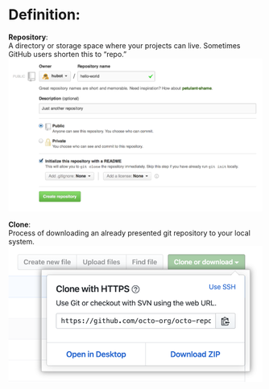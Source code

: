 # Definition:

**Repository**:<br>
A directory or storage space where your projects can live. Sometimes GitHub users shorten this to “repo.” 
![Repo example](./pictures/repo.png) 


**Clone**:<br>
Process of downloading an already presented git repository to your local system.
![Clone example](./pictures/Clone.png)